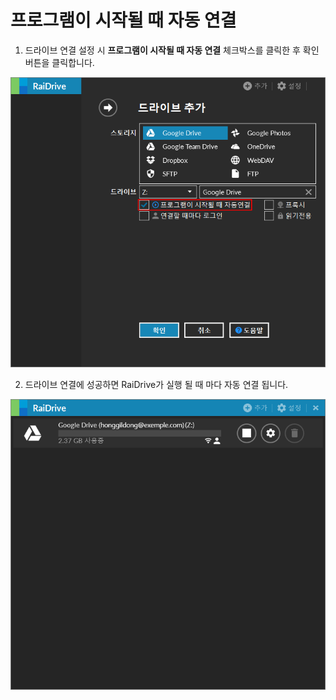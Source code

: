 # 프로그램이 시작될 때 자동 연결

1. 드라이브 연결 설정 시 **프로그램이 시작될 때 자동 연결** 체크박스를 클릭한 후 확인 버튼을 클릭합니다.  

![automatic](/automatic.PNG?raw=true)  

2. 드라이브 연결에 성공하면 RaiDrive가 실행 될 때 마다 자동 연결 됩니다.

![connection](/drive_connection.PNG?raw=true)  
